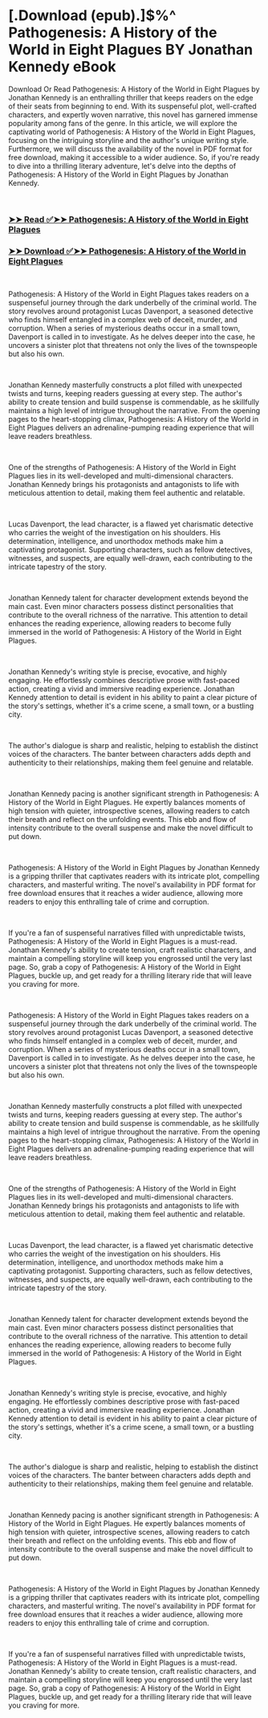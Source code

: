 # [.Download (epub).]$%^ Pathogenesis: A History of the World in Eight Plagues BY Jonathan Kennedy eBook

<p>Download Or Read Pathogenesis: A History of the World in Eight Plagues by Jonathan Kennedy is an enthralling thriller that keeps readers on the edge of their seats from beginning to end. With its suspenseful plot, well-crafted characters, and expertly woven narrative, this novel has garnered immense popularity among fans of the genre. In this article, we will explore the captivating world of Pathogenesis: A History of the World in Eight Plagues, focusing on the intriguing storyline and the author's unique writing style. Furthermore, we will discuss the availability of the novel in PDF format for free download, making it accessible to a wider audience. So, if you're ready to dive into a thrilling literary adventure, let's delve into the depths of Pathogenesis: A History of the World in Eight Plagues by Jonathan Kennedy.</p>
<p>&nbsp;</p>

### [➤➤ Read ✅➤➤ Pathogenesis: A History of the World in Eight Plagues](https://pdf2worldwide.blogspot.com/id/61327450)

### [➤➤ Download ✅➤➤ Pathogenesis: A History of the World in Eight Plagues](https://pdf2worldwide.blogspot.com/id/61327450)

<p>&nbsp;</p>
<p>Pathogenesis: A History of the World in Eight Plagues takes readers on a suspenseful journey through the dark underbelly of the criminal world. The story revolves around protagonist Lucas Davenport, a seasoned detective who finds himself entangled in a complex web of deceit, murder, and corruption. When a series of mysterious deaths occur in a small town, Davenport is called in to investigate. As he delves deeper into the case, he uncovers a sinister plot that threatens not only the lives of the townspeople but also his own.</p>
<p>&nbsp;</p>
<p>Jonathan Kennedy masterfully constructs a plot filled with unexpected twists and turns, keeping readers guessing at every step. The author's ability to create tension and build suspense is commendable, as he skillfully maintains a high level of intrigue throughout the narrative. From the opening pages to the heart-stopping climax, Pathogenesis: A History of the World in Eight Plagues delivers an adrenaline-pumping reading experience that will leave readers breathless.</p>
<p>&nbsp;</p>
<p>One of the strengths of Pathogenesis: A History of the World in Eight Plagues lies in its well-developed and multi-dimensional characters. Jonathan Kennedy brings his protagonists and antagonists to life with meticulous attention to detail, making them feel authentic and relatable.</p>
<p>&nbsp;</p>
<p>Lucas Davenport, the lead character, is a flawed yet charismatic detective who carries the weight of the investigation on his shoulders. His determination, intelligence, and unorthodox methods make him a captivating protagonist. Supporting characters, such as fellow detectives, witnesses, and suspects, are equally well-drawn, each contributing to the intricate tapestry of the story.</p>
<p>&nbsp;</p>
<p>Jonathan Kennedy talent for character development extends beyond the main cast. Even minor characters possess distinct personalities that contribute to the overall richness of the narrative. This attention to detail enhances the reading experience, allowing readers to become fully immersed in the world of Pathogenesis: A History of the World in Eight Plagues.</p>
<p>&nbsp;</p>
<p>Jonathan Kennedy's writing style is precise, evocative, and highly engaging. He effortlessly combines descriptive prose with fast-paced action, creating a vivid and immersive reading experience. Jonathan Kennedy attention to detail is evident in his ability to paint a clear picture of the story's settings, whether it's a crime scene, a small town, or a bustling city.</p>
<p>&nbsp;</p>
<p>The author's dialogue is sharp and realistic, helping to establish the distinct voices of the characters. The banter between characters adds depth and authenticity to their relationships, making them feel genuine and relatable.</p>
<p>&nbsp;</p>
<p>Jonathan Kennedy pacing is another significant strength in Pathogenesis: A History of the World in Eight Plagues. He expertly balances moments of high tension with quieter, introspective scenes, allowing readers to catch their breath and reflect on the unfolding events. This ebb and flow of intensity contribute to the overall suspense and make the novel difficult to put down.</p>
<p>&nbsp;</p>
<p>Pathogenesis: A History of the World in Eight Plagues by Jonathan Kennedy is a gripping thriller that captivates readers with its intricate plot, compelling characters, and masterful writing. The novel's availability in PDF format for free download ensures that it reaches a wider audience, allowing more readers to enjoy this enthralling tale of crime and corruption.</p>
<p>&nbsp;</p>
<p>If you're a fan of suspenseful narratives filled with unpredictable twists, Pathogenesis: A History of the World in Eight Plagues is a must-read. Jonathan Kennedy's ability to create tension, craft realistic characters, and maintain a compelling storyline will keep you engrossed until the very last page. So, grab a copy of Pathogenesis: A History of the World in Eight Plagues, buckle up, and get ready for a thrilling literary ride that will leave you craving for more.</p>
<p>&nbsp;</p>
<p>Pathogenesis: A History of the World in Eight Plagues takes readers on a suspenseful journey through the dark underbelly of the criminal world. The story revolves around protagonist Lucas Davenport, a seasoned detective who finds himself entangled in a complex web of deceit, murder, and corruption. When a series of mysterious deaths occur in a small town, Davenport is called in to investigate. As he delves deeper into the case, he uncovers a sinister plot that threatens not only the lives of the townspeople but also his own.</p>
<p>&nbsp;</p>
<p>Jonathan Kennedy masterfully constructs a plot filled with unexpected twists and turns, keeping readers guessing at every step. The author's ability to create tension and build suspense is commendable, as he skillfully maintains a high level of intrigue throughout the narrative. From the opening pages to the heart-stopping climax, Pathogenesis: A History of the World in Eight Plagues delivers an adrenaline-pumping reading experience that will leave readers breathless.</p>
<p>&nbsp;</p>
<p>One of the strengths of Pathogenesis: A History of the World in Eight Plagues lies in its well-developed and multi-dimensional characters. Jonathan Kennedy brings his protagonists and antagonists to life with meticulous attention to detail, making them feel authentic and relatable.</p>
<p>&nbsp;</p>
<p>Lucas Davenport, the lead character, is a flawed yet charismatic detective who carries the weight of the investigation on his shoulders. His determination, intelligence, and unorthodox methods make him a captivating protagonist. Supporting characters, such as fellow detectives, witnesses, and suspects, are equally well-drawn, each contributing to the intricate tapestry of the story.</p>
<p>&nbsp;</p>
<p>Jonathan Kennedy talent for character development extends beyond the main cast. Even minor characters possess distinct personalities that contribute to the overall richness of the narrative. This attention to detail enhances the reading experience, allowing readers to become fully immersed in the world of Pathogenesis: A History of the World in Eight Plagues.</p>
<p>&nbsp;</p>
<p>Jonathan Kennedy's writing style is precise, evocative, and highly engaging. He effortlessly combines descriptive prose with fast-paced action, creating a vivid and immersive reading experience. Jonathan Kennedy attention to detail is evident in his ability to paint a clear picture of the story's settings, whether it's a crime scene, a small town, or a bustling city.</p>
<p>&nbsp;</p>
<p>The author's dialogue is sharp and realistic, helping to establish the distinct voices of the characters. The banter between characters adds depth and authenticity to their relationships, making them feel genuine and relatable.</p>
<p>&nbsp;</p>
<p>Jonathan Kennedy pacing is another significant strength in Pathogenesis: A History of the World in Eight Plagues. He expertly balances moments of high tension with quieter, introspective scenes, allowing readers to catch their breath and reflect on the unfolding events. This ebb and flow of intensity contribute to the overall suspense and make the novel difficult to put down.</p>
<p>&nbsp;</p>
<p>Pathogenesis: A History of the World in Eight Plagues by Jonathan Kennedy is a gripping thriller that captivates readers with its intricate plot, compelling characters, and masterful writing. The novel's availability in PDF format for free download ensures that it reaches a wider audience, allowing more readers to enjoy this enthralling tale of crime and corruption.</p>
<p>&nbsp;</p>
<p>If you're a fan of suspenseful narratives filled with unpredictable twists, Pathogenesis: A History of the World in Eight Plagues is a must-read. Jonathan Kennedy's ability to create tension, craft realistic characters, and maintain a compelling storyline will keep you engrossed until the very last page. So, grab a copy of Pathogenesis: A History of the World in Eight Plagues, buckle up, and get ready for a thrilling literary ride that will leave you craving for more.</p>
<p>&nbsp;</p>

